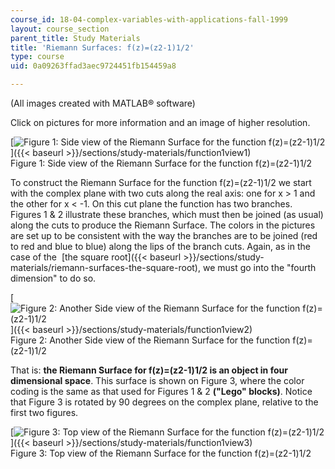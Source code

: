 ```yaml
---
course_id: 18-04-complex-variables-with-applications-fall-1999
layout: course_section
parent_title: Study Materials
title: 'Riemann Surfaces: f(z)=(z2-1)1/2'
type: course
uid: 0a09263ffad3aec9724451fb154459a8

---
```


(All images created with MATLAB® software)

Click on pictures for more information and an image of higher resolution.

[![Figure 1: Side view of the Riemann Surface for the function f(z)=(z2-1)1/2 ](/courses/mathematics/18-04-complex-variables-with-applications-fall-1999/study-materials/riem_sqrt_Z2m1_s1.GIF)]({{< baseurl >}}/sections/study-materials/function1view1)  
Figure 1: Side view of the Riemann Surface for the function f(z)=(z2\-1)1/2

To construct the Riemann Surface for the function f(z)=(z2\-1)1/2 we start with the complex plane with two cuts along the real axis: one for x > 1 and the other for x < -1. On this cut plane the function has two branches. Figures 1 & 2 illustrate these branches, which must then be joined (as usual) along the cuts to produce the Riemann Surface. The colors in the pictures are set up to be consistent with the way the branches are to be joined (red to red and blue to blue) along the lips of the branch cuts. Again, as in the case of the  [the square root]({{< baseurl >}}/sections/study-materials/riemann-surfaces-the-square-root), we must go into the "fourth dimension" to do so.

[![Figure 2: Another Side view of the Riemann Surface for the function f(z)=(z2-1)1/2 ](/courses/mathematics/18-04-complex-variables-with-applications-fall-1999/study-materials/riem_sqrt_Z2m1_s2.GIF)]({{< baseurl >}}/sections/study-materials/function1view2)  
Figure 2: Another Side view of the Riemann Surface for the function f(z)=(z2\-1)1/2

That is: **the Riemann Surface for f(z)=(z2\-1)1/2 is an object in four dimensional space**. This surface is shown on Figure 3, where the color coding is the same as that used for Figures 1 & 2 **("Lego" blocks)**. Notice that Figure 3 is rotated by 90 degrees on the complex plane, relative to the first two figures.

[![Figure 3: Top view of the Riemann Surface for the function f(z)=(z2-1)1/2 ](/courses/mathematics/18-04-complex-variables-with-applications-fall-1999/study-materials/riem_sqrt_Z2m1_tv.GIF)]({{< baseurl >}}/sections/study-materials/function1view3)  
Figure 3: Top view of the Riemann Surface for the function f(z)=(z2\-1)1/2